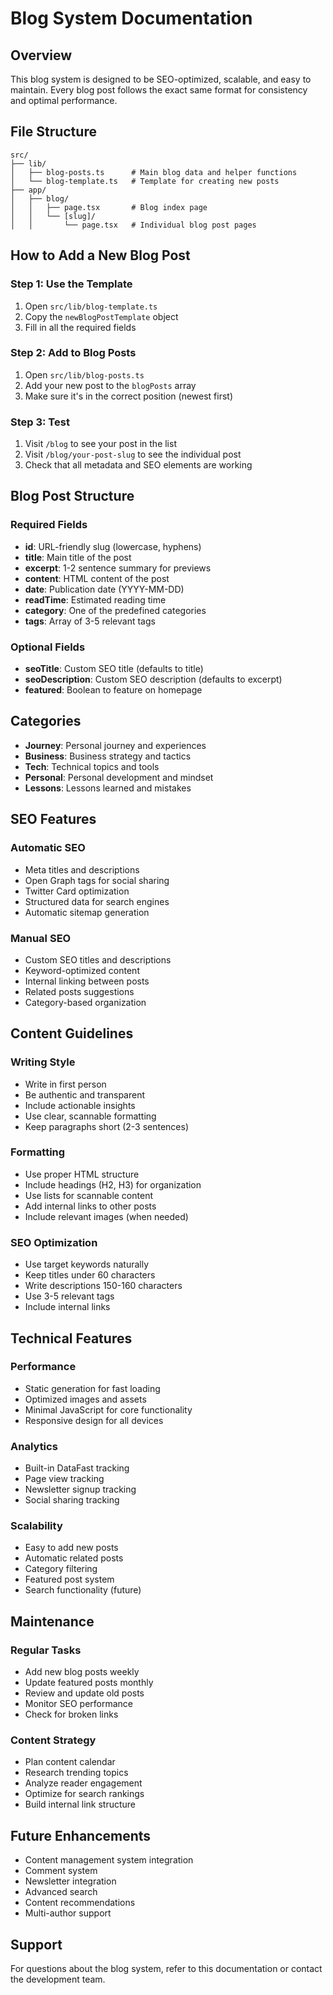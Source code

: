 # Blog System Documentation

## Overview
This blog system is designed to be SEO-optimized, scalable, and easy to maintain. Every blog post follows the exact same format for consistency and optimal performance.

## File Structure
```
src/
├── lib/
│   ├── blog-posts.ts      # Main blog data and helper functions
│   └── blog-template.ts   # Template for creating new posts
├── app/
│   ├── blog/
│   │   ├── page.tsx       # Blog index page
│   │   └── [slug]/
│   │       └── page.tsx   # Individual blog post pages
```

## How to Add a New Blog Post

### Step 1: Use the Template
1. Open `src/lib/blog-template.ts`
2. Copy the `newBlogPostTemplate` object
3. Fill in all the required fields

### Step 2: Add to Blog Posts
1. Open `src/lib/blog-posts.ts`
2. Add your new post to the `blogPosts` array
3. Make sure it's in the correct position (newest first)

### Step 3: Test
1. Visit `/blog` to see your post in the list
2. Visit `/blog/your-post-slug` to see the individual post
3. Check that all metadata and SEO elements are working

## Blog Post Structure

### Required Fields
- **id**: URL-friendly slug (lowercase, hyphens)
- **title**: Main title of the post
- **excerpt**: 1-2 sentence summary for previews
- **content**: HTML content of the post
- **date**: Publication date (YYYY-MM-DD)
- **readTime**: Estimated reading time
- **category**: One of the predefined categories
- **tags**: Array of 3-5 relevant tags

### Optional Fields
- **seoTitle**: Custom SEO title (defaults to title)
- **seoDescription**: Custom SEO description (defaults to excerpt)
- **featured**: Boolean to feature on homepage

## Categories
- **Journey**: Personal journey and experiences
- **Business**: Business strategy and tactics
- **Tech**: Technical topics and tools
- **Personal**: Personal development and mindset
- **Lessons**: Lessons learned and mistakes

## SEO Features

### Automatic SEO
- Meta titles and descriptions
- Open Graph tags for social sharing
- Twitter Card optimization
- Structured data for search engines
- Automatic sitemap generation

### Manual SEO
- Custom SEO titles and descriptions
- Keyword-optimized content
- Internal linking between posts
- Related posts suggestions
- Category-based organization

## Content Guidelines

### Writing Style
- Write in first person
- Be authentic and transparent
- Include actionable insights
- Use clear, scannable formatting
- Keep paragraphs short (2-3 sentences)

### Formatting
- Use proper HTML structure
- Include headings (H2, H3) for organization
- Use lists for scannable content
- Add internal links to other posts
- Include relevant images (when needed)

### SEO Optimization
- Use target keywords naturally
- Keep titles under 60 characters
- Write descriptions 150-160 characters
- Use 3-5 relevant tags
- Include internal links

## Technical Features

### Performance
- Static generation for fast loading
- Optimized images and assets
- Minimal JavaScript for core functionality
- Responsive design for all devices

### Analytics
- Built-in DataFast tracking
- Page view tracking
- Newsletter signup tracking
- Social sharing tracking

### Scalability
- Easy to add new posts
- Automatic related posts
- Category filtering
- Featured post system
- Search functionality (future)

## Maintenance

### Regular Tasks
- Add new blog posts weekly
- Update featured posts monthly
- Review and update old posts
- Monitor SEO performance
- Check for broken links

### Content Strategy
- Plan content calendar
- Research trending topics
- Analyze reader engagement
- Optimize for search rankings
- Build internal link structure

## Future Enhancements
- Content management system integration
- Comment system
- Newsletter integration
- Advanced search
- Content recommendations
- Multi-author support

## Support
For questions about the blog system, refer to this documentation or contact the development team.
